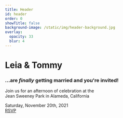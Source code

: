 ```yaml
---
title: Header
id: header
order: 0
showTitle: false
background-image: /static/img/header-background.jpg
overlay:
  opacity: 33
  blur: 4
---
```

# Leia <span>&</span> Tommy

### ...are *finally* getting married and you're invited!

Join us for an afternoon of celebration at the\
Jean Sweeney Park in Alameda, California

Saturday, November 20th, 2021\
[RSVP](/#rsvp)